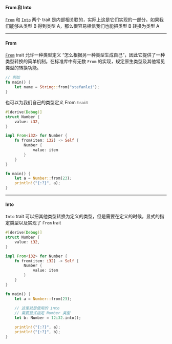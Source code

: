 #### From 和 Into

[`From`](https://doc.rust-lang.org/std/convert/trait.From.html) 和 [`Into`](https://doc.rust-lang.org/std/convert/trait.Into.html) 两个 trait 是内部相关联的，实际上这是它们实现的一部分。如果我们能够从类型 B 得到类型 A，那么很容易相信我们也能把类型 B 转换为类型 A

---

#### From

[`From`](https://doc.rust-lang.org/std/convert/trait.From.html) trait 允许一种类型定义 “怎么根据另一种类型生成自己”，因此它提供了一种类型转换的简单机制。在标准库中有无数 `From` 的实现，规定原生类型及其他常见类型的转换功能。

```rust
// 例如
fn main() {
    let name = String::from("stefanlei");
}
```

也可以为我们自己的类型定义 From `trait`

```rust
#[derive(Debug)]
struct Number {
    value: i32,
}

impl From<i32> for Number {
    fn from(item: i32) -> Self {
        Number {
            value: item
        }
    }
}

fn main() {
    let a = Number::from(23);
    println!("{:?}", a);
}
```

---

#### Into

`Into` trait 可以把其他类型转换为定义的类型，但是需要在定义的时候，显式的指定类型以及实现了 `From` trait

```rust
#[derive(Debug)]
struct Number {
    value: i32,
}

impl From<i32> for Number {
    fn from(item: i32) -> Self {
        Number {
            value: item
        }
    }
}

fn main() {
    let a = Number::from(23);
  
  	// 这里就是使用的 into
    // 需要显式指定 Number 类型
    let b: Number = 12i32.into();

    println!("{:?}", a);
    println!("{:?}", b);
}
```

